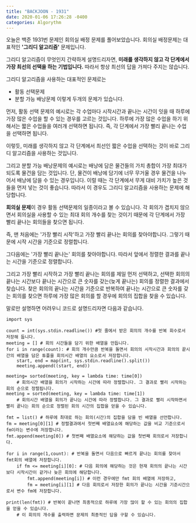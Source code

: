 ```yaml
---
title: "BACKJOON - 1931"
date: 2020-01-06 17:26:28 -0400
categories: Algorythm 
---
```


오늘은 백준 1931번 문제인 회의실 배정 문제를 풀어보았습니다.
회의실 배정문제는 대표적인 **'그리디 알고리즘'** 문제입니다.

그리디 알고리즘이 무엇인지 간략하게 설명드리자면,
**미래를 생각하지 않고 각 단계에서 가장 최선의 선택을 하는 기법입니다.**
따라서 항상 최선의 답을 가져다 주지는 않습니다.

그리디 알고리즘을 사용하는 대표적인 문제로는 
- 활동 선택문제
- 분할 가능 배낭문제 
이렇게 두개의 문제가 있습니다.

먼저, 활동 선택 문제의 예시로는 각 수업마다 시작시간과 끝나는 시간이 잇을 때 하루에 가장 많은 수업을 할 수 있는 경우를 고르는 것입니다.
하루에 가장 많은 수업을 하기 위해서는 짧은 수업들을 여러개 선택하면 됩니다. 
즉, 각 단계에서 가장 빨리 끝나는 수업을 선택하면 됩니다.

이렇듯, 미래를 생각하지 않고 각 단계에서 최선인 짧은 수업을 선택하는 것이 바로 그리디 알고리즘을 사용하는 것입니다.

그리고 분할 가능 배낭문제의 예시로는 배낭에 담은 물건들의 가치 총합이 가장 최대가 되도록 물건을 담는 것입니다. 
단, 물건이 배낭에 담기에 너무 무거울 경우 물건을 나누어서 배낭에 담을 수 있는 경우입니다.
이럴 때는 각 단계에서 무게 대비 가치가 높은 것들을 먼저 넣는 것이 좋습니다.
따라서 이 경우도 그리디 알고리즘을 사용하는 문제에 해당합니다.


**회의실 문제**이 경우 활동 선택문제의 일종이라고 볼 수 있습니다.
각 회의가 겹치지 않으면서 회의실을 사용할 수 있는 최대 회의 개수를 찾는 것이기 때문에 각 단계에서 가장 빨리 끝나는
회의들을 찾으면 됩니다.

즉, 맨 처음에는 '가장 빨리 시작'하고 가장 빨리 끝나는 회의를 찾아야합니다.
그렇기 때문에 시작 시간을 기준으로 정렬합니다.

그다음에는 '가장 빨리 끝나는' 회의를 찾아야합니다.
따라서 앞에서 정렬한 결과를 끝나는 시간을 기준으로 정렬합니다.

그리고 가장 빨리 시작하고 가장 빨리 끝나는 회의를 제일 먼저 선택하고, 
선택한 회의의 끝나는 시간보다 끝나는 시간으로 큰 숫자를 갖는(늦게 끝나는) 회의를 정렬한 결과에서 찾습니다.
찾은 회의의 끝나는 시간을 기준으로 반복하여 끝나는 시간으로 큰 숫자를 갖는 회의를 찾으면
하루에 가장 많은 회의를 할 경우에 회의의 집합을 찾을 수 있습니다.

말로만 설명하면 어려우니 코드로 설명드리자면 다음과 같습니다.


```
import sys

count = int(sys.stdin.readline()) #첫 줄에서 받은 회의의 개수를 반복 회수로서 저장해 둡니다.
meeting = [] # 회의 시간들을 담기 위한 배열을 만듭니다.
for i in range(count): # 회의 개수만큼 반복을 돌면서 회의의 시작시간과 회의의 끝시간의 배열을 담은 튜플을 회의시간 배열의 요소로서 저장합니다.
    start, end = map(int, sys.stdin.readline().split())
    meeting.append((start, end))

meeting= sorted(meeting, key = lambda time: time[0]) 
    # 회의시간 배열을 회의가 시작하는 시간에 따라 정렬합니다. 그 결과로 빨리 시작하는 회의 순으로 정렬됩니다.
meeting = sorted(meeting, key = lambda time: time[1]) 
    # 회의시간 배열을 회의가 끝나는 시간에 따라 정렬합니다. 그 결과로 빨리 시작하면서 빨리 끝나는 회의 순으로 정렬된 회의 시간의 집합을 얻을 수 있습니다.

fmt = list() # 하루에 최대로 하는 회의(시간)의 집합을 담을 빈 배열을 선언합니다.
fm = meeting[0][1] # 정렬결과에서 첫번째 배열요소에 해당하는 값을 비교 기준으로서 fm이라는 변수에 저장합니다.
fmt.append(meeting[0]) # 첫번째 배열요소에 해당하는 값을 첫번째 회의로서 저장합니다.

for i in range(1,count): # 반복을 돌면서 다음으로 빠르게 끝나는 회의를 찾아서 fmt회의 배열에 저장합니다.
    if fm <= meeting[i][0]: # 다음 회의에 해당하는 것은 현재 회의의 끝나는 시간보다 시작시간이 같거나 늦은 회의에 해당합니다.
        fmt.append(meeting[i]) # 이런 경우에만 fmt 회의 배열에 저장하고, 
        fm = meeting[i][1] # 다음 회의로서 저장한 회의가 끝나는 시간을 기준시간으로서 변수 fm에 저장합니다.
        
print(len(fmt)) # 반복이 끝나면 최종적으로 하루에 가장 많이 할 수 있는 회의의 집합을 얻을 수 있습니다.
    # 이 회의의 개수를 출력하면 문제의 최종적인 답을 구할 수 있습니다.
```
